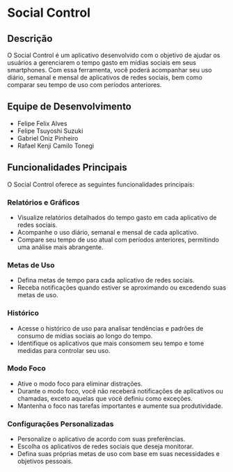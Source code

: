 # Social Control

## Descrição

O Social Control é um aplicativo desenvolvido com o objetivo de ajudar os usuários a gerenciarem o tempo gasto em mídias sociais em seus smartphones. Com essa ferramenta, você poderá acompanhar seu uso diário, semanal e mensal de aplicativos de redes sociais, bem como comparar seu tempo de uso com períodos anteriores.

## Equipe de Desenvolvimento

- Felipe Felix Alves​
- Felipe Tsuyoshi Suzuki​
- Gabriel Oniz Pinheiro​
- Rafael Kenji Camilo Tonegi​

## Funcionalidades Principais

O Social Control oferece as seguintes funcionalidades principais:

### Relatórios e Gráficos

- Visualize relatórios detalhados do tempo gasto em cada aplicativo de redes sociais.
- Acompanhe o uso diário, semanal e mensal de cada aplicativo.
- Compare seu tempo de uso atual com períodos anteriores, permitindo uma análise mais abrangente.

### Metas de Uso

- Defina metas de tempo para cada aplicativo de redes sociais.
- Receba notificações quando estiver se aproximando ou excedendo suas metas de uso.

### Histórico

- Acesse o histórico de uso para analisar tendências e padrões de consumo de mídias sociais ao longo do tempo.
- Identifique os aplicativos que mais consomem seu tempo e tome medidas para controlar seu uso.

### Modo Foco

- Ative o modo foco para eliminar distrações.
- Durante o modo foco, você não receberá notificações de aplicativos ou chamadas, exceto aquelas que você definiu como exceções.
- Mantenha o foco nas tarefas importantes e aumente sua produtividade.

### Configurações Personalizadas

- Personalize o aplicativo de acordo com suas preferências.
- Escolha os aplicativos de redes sociais que deseja monitorar.
- Defina suas próprias metas de uso com base em suas necessidades e objetivos pessoais.